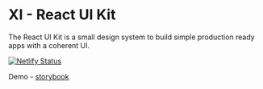 # XI - React UI Kit

The React UI Kit is a small design system to build simple production ready apps with a coherent UI.

[![Netlify Status](https://api.netlify.com/api/v1/badges/f0c168a0-350d-45fc-b7ce-e2a810a20934/deploy-status)](https://app.netlify.com/sites/react-ui-kit/deploys)

Demo - [storybook](https://react-ui-kit.netlify.app/)